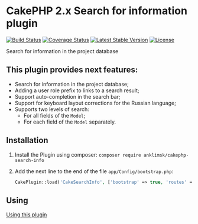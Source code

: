 # CakePHP 2.x Search for information plugin
[![Build Status](https://travis-ci.com/anklimsk/cakephp-search-info.svg?branch=master)](https://travis-ci.com/anklimsk/cakephp-search-info)
[![Coverage Status](https://codecov.io/gh/anklimsk/cakephp-search-info/branch/master/graph/badge.svg)](https://codecov.io/gh/anklimsk/cakephp-search-info)
[![Latest Stable Version](https://poser.pugx.org/anklimsk/cakephp-search-info/version)](https://packagist.org/packages/anklimsk/cakephp-search-info)
[![License](https://poser.pugx.org/anklimsk/cakephp-search-info/license)](https://packagist.org/packages/anklimsk/cakephp-search-info)

Search for information in the project database

## This plugin provides next features:

- Search for information in the project database;
- Adding a user role prefix to links to a search result;
- Support auto-completion in the search bar;
- Support for keyboard layout corrections for the Russian language;
- Supports two levels of search:
   * For all fields of the `Model`;
   * For each field of the `Model` separately.

## Installation

1. Install the Plugin using composer: `composer require anklimsk/cakephp-search-info`
2. Add the next line to the end of the file `app/Config/bootstrap.php`:

   ```php
   CakePlugin::load('CakeSearchInfo', ['bootstrap' => true, 'routes' => true]);
   ```

## Using

[Using this plugin](docs/USING.md)
